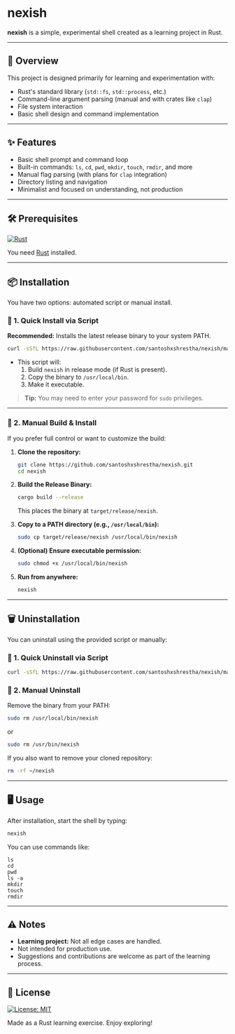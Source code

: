 # nexish

**nexish** is a simple, experimental shell created as a learning project in Rust.

---

## 🚀 Overview

This project is designed primarily for learning and experimentation with:

- Rust's standard library (`std::fs`, `std::process`, etc.)
- Command-line argument parsing (manual and with crates like `clap`)
- File system interaction
- Basic shell design and command implementation

---

## ✨ Features

- Basic shell prompt and command loop
- Built-in commands: `ls`, `cd`, `pwd`, `mkdir`, `touch`, `rmdir`, and more
- Manual flag parsing (with plans for `clap` integration)
- Directory listing and navigation
- Minimalist and focused on understanding, not production

---

## 🛠️ Prerequisites

[![Rust](https://img.shields.io/badge/Requires-Rust-blue?logo=rust)](https://www.rust-lang.org/tools/install)

You need [Rust](https://www.rust-lang.org/tools/install) installed.

---

## 📦 Installation

You have two options: automated script or manual install.

### 🔹 1. Quick Install via Script

**Recommended:** Installs the latest release binary to your system PATH.

```bash
curl -sSfL https://raw.githubusercontent.com/santoshxshrestha/nexish/main/scripts/install.sh | bash
```

- This script will:
  1. Build `nexish` in release mode (if Rust is present).
  2. Copy the binary to `/usr/local/bin`.
  3. Make it executable.

> **Tip:** You may need to enter your password for `sudo` privileges.

---

### 🔹 2. Manual Build & Install

If you prefer full control or want to customize the build:

1. **Clone the repository:**

   ```bash
   git clone https://github.com/santoshxshrestha/nexish.git
   cd nexish
   ```

2. **Build the Release Binary:**

   ```bash
   cargo build --release
   ```

   This places the binary at `target/release/nexish`.

3. **Copy to a PATH directory (e.g., `/usr/local/bin`):**

   ```bash
   sudo cp target/release/nexish /usr/local/bin/nexish
   ```

4. **(Optional) Ensure executable permission:**

   ```bash
   sudo chmod +x /usr/local/bin/nexish
   ```

5. **Run from anywhere:**

   ```bash
   nexish
   ```

---

## 🗑️ Uninstallation

You can uninstall using the provided script or manually:

### 🔹 1. Quick Uninstall via Script

```bash
curl -sSfL https://raw.githubusercontent.com/santoshxshrestha/nexish/main/scripts/uninstall.sh | bash
```

### 🔹 2. Manual Uninstall

Remove the binary from your PATH:

```bash
sudo rm /usr/local/bin/nexish
```

or

```bash
sudo rm /usr/bin/nexish
```

If you also want to remove your cloned repository:

```bash
rm -rf ~/nexish
```

---

## 🖥️ Usage

After installation, start the shell by typing:

```bash
nexish
```

You can use commands like:

```
ls
cd
pwd
ls -a
mkdir
touch
rmdir
```

---

## ⚠️ Notes

- **Learning project:** Not all edge cases are handled.
- Not intended for production use.
- Suggestions and contributions are welcome as part of the learning process.

---

## 📄 License

[![License: MIT](https://img.shields.io/badge/License-MIT-yellow.svg)](LICENSE)

Made as a Rust learning exercise. Enjoy exploring!
